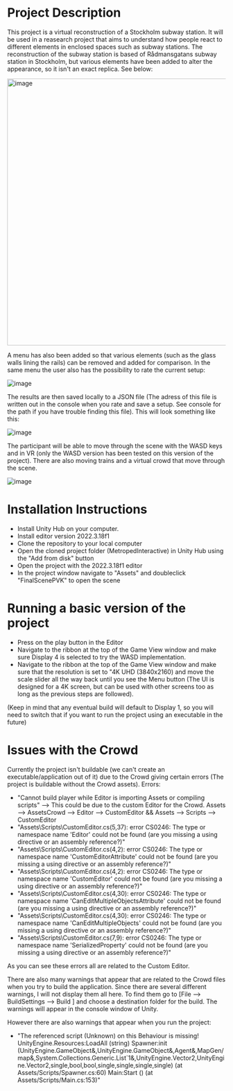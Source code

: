 # Project Description
This project is a virtual reconstruction of a Stockholm subway station. It will be used in a reasearch project that aims to understand how people react to different elements in enclosed spaces such as subway stations. 
The reconstruction of the subway station is based of Rådmansgatans subway station in Stockholm, but various elements have been added to alter the appearance, so it isn't an exact replica. See below:

<img width="615" alt="image" src="https://github.com/JulianLey/MetropedInteractive/assets/146943186/eaa12f23-9702-435f-8f7c-b9900cec77d7">

A menu has also been added so that various elements (such as the glass walls lining the rails) can be removed and added for comparison. In the same menu the user also has the possibility to rate the current setup:

![image](https://github.com/JulianLey/MetropedInteractive/assets/146943186/d078cfb4-b84c-4bf1-a09f-6e94f1f2a1de)

The results are then saved locally to a JSON file (The adress of this file is written out in the console when you rate and save a setup. See console for the path if you have trouble finding this file). This will look something like this:

![image](https://github.com/JulianLey/MetropedInteractive/assets/146943186/3c9208cd-8a74-423c-bc98-7a52dda075b2)

The participant will be able to move through the scene with the WASD keys and in VR (only the WASD version has been tested on this version of the project).
There are also moving trains and a virtual crowd that move through the scene.

![image](https://github.com/JulianLey/MetropedInteractive/assets/146943186/760bb78e-7ad5-4149-836d-aaea4105e30f)

# Installation Instructions
- Install Unity Hub on your computer.
- Install editor version 2022.3.18f1
- Clone the repository to your local computer
- Open the cloned project folder (MetropedInteractive) in Unity Hub using the "Add from disk" button
- Open the project with the 2022.3.18f1 editor
- In the project window navigate to "Assets" and doubleclick "FinalScenePVK" to open the scene

# Running a basic version of the project
- Press on the play button in the Editor
- Navigate to the ribbon at the top of the Game View window and make sure Display 4 is selected to try the WASD implementation.
- Navigate to the ribbon at the top of the Game View window and make sure that the resolution is set to "4K UHD (3840x2160) and move the scale slider all the way back until you see the Menu button (The UI is designed for a 4K screen, but can be used with other screens too as long as the previous steps are followed).

(Keep in mind that any eventual build will default to Display 1, so you will need to switch that if you want to run the project using an executable in the future)


# Issues with the Crowd
Currently the project isn't buildable (we can't create an executable/application out of it) due to the Crowd giving certain errors (The project is buildable without the Crowd assets).
Errors:
- "Cannot build player while Editor is importing Assets or compiling scripts" --> This could be due to the custom Editor for the Crowd. Assets --> AssetsCrowd --> Editor --> CustomEditor    && Assets --> Scripts --> CustomEditor
- "Assets\Scripts\CustomEditor.cs(5,37): error CS0246: The type or namespace name 'Editor' could not be found (are you missing a using directive or an assembly reference?)"
- "Assets\Scripts\CustomEditor.cs(4,2): error CS0246: The type or namespace name 'CustomEditorAttribute' could not be found (are you missing a using directive or an assembly reference?)"
- "Assets\Scripts\CustomEditor.cs(4,2): error CS0246: The type or namespace name 'CustomEditor' could not be found (are you missing a using directive or an assembly reference?)"
- "Assets\Scripts\CustomEditor.cs(4,30): error CS0246: The type or namespace name 'CanEditMultipleObjectsAttribute' could not be found (are you missing a using directive or an assembly reference?)"
- "Assets\Scripts\CustomEditor.cs(4,30): error CS0246: The type or namespace name 'CanEditMultipleObjects' could not be found (are you missing a using directive or an assembly reference?)"
- "Assets\Scripts\CustomEditor.cs(7,9): error CS0246: The type or namespace name 'SerializedProperty' could not be found (are you missing a using directive or an assembly reference?)"

As you can see these errors all are related to the Custom Editor.

There are also many warnings that appear that are related to the Crowd files when you try to build the application. Since there are several different warnings, I will not display them all here. To find them go to [File --> BuildSettings --> Build ] and choose a destination folder for the build. The warnings will appear in the console window of Unity.

However there are also warnings that appear when you run the project:
  - "The referenced script (Unknown) on this Behaviour is missing!
UnityEngine.Resources:LoadAll (string)
Spawner:init (UnityEngine.GameObject&,UnityEngine.GameObject&,Agent&,MapGen/map&,System.Collections.Generic.List`1<Agent>&,UnityEngine.Vector2,UnityEngine.Vector2,single,bool,bool,single,single,single,single) (at Assets/Scripts/Spawner.cs:60)
Main:Start () (at Assets/Scripts/Main.cs:153)"


